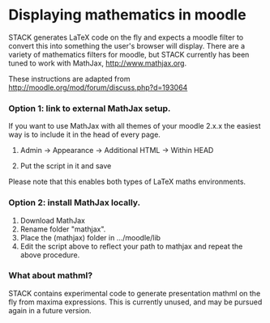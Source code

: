 # Displaying mathematics in moodle #

STACK generates LaTeX code on the fly and expects a moodle filter to convert this into something the user's browser will display.  There are a variety of mathematics filters for moodle, but STACK currently has been tuned to work with MathJax, <http://www.mathjax.org>.

These instructions are adapted from http://moodle.org/mod/forum/discuss.php?d=193064

### Option 1: link to external MathJax setup. ###

If you want to use MathJax with all themes of your moodle 2.x.x the easiest way is to include it in the head of every page.

1. Admin -> Appearance -> Additional HTML -> Within HEAD
2. Put the script in it and save

    <script type="text/x-mathjax-config">
      MathJax.Hub.Config({
        MMLorHTML: { prefer: "HTML" },
    	tex2jax: {displayMath: [ ['$$','$$'], ["\\[","\\]"] ], inlineMath: [ ['$','$'], ["\\(","\\)"]]}
      });
    </script>
    <script type="text/javascript" src="http://cdn.mathjax.org/mathjax/latest/MathJax.js?config=TeX-AMS_HTML"></script>

Please note that this enables both types of LaTeX maths environments.

### Option 2: install MathJax locally. ###

1. Download MathJax
2. Rename folder "mathjax".
3. Place the (mathjax) folder in .../moodle/lib
4. Edit the script above to reflect your path to mathjax and repeat the above procedure.

### What about mathml? ###

STACK contains experimental code to generate presentation mathml on the fly from maxima expressions.  This is currently unused, and may be pursued again in a future version.
